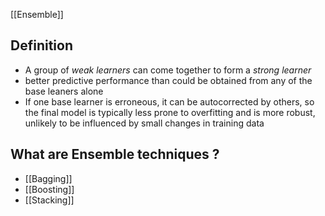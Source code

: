 [[Ensemble]]

## Definition
- A group of *weak learners* can come together to form a *strong learner*
- better predictive performance than could be obtained from any of the base leaners alone
- If one base learner is erroneous, it can be autocorrected by others, so the final model is typically less prone to overfitting and is more robust, unlikely to be influenced by small changes in training data

## What are Ensemble techniques ?
- [[Bagging]]
- [[Boosting]]
- [[Stacking]]
